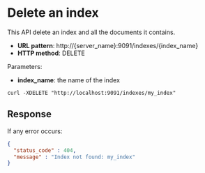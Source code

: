 # Delete an index

This API delete an index and all the documents it contains.

* **URL pattern**: http://{server_name}:9091/indexes/{index_name}
* **HTTP method**: DELETE

Parameters:

* **index_name**: the name of the index

```shell
curl -XDELETE "http://localhost:9091/indexes/my_index"
```

## Response

If any error occurs:

```json
{
  "status_code" : 404,
  "message" : "Index not found: my_index"
}
```
